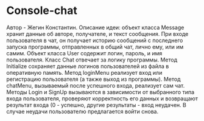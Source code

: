 # Console-chat
Автор - Жегин Константин.
Описание идеи: объект класса Message хранит данные об авторе, получателе, и текст сообщения. При входе пользователя в чат, он получает историю сообщений с последнего запуска программы, отправленных в общий чат, лично ему, или им самим.
Объект класса User содержит логин, пароль, и имя пользователя.
Класс Chat отвечает за логику программы. Метод Initialize сохраняет данные логинов пользователей из файла в оперативную память. Метод loginMenu реализует вход или регистрацию пользователя (а также выход из программы). Метод chatMenu, вызываемый после успешного входа, реализует сам чат. Методы Login и SignUp вызываются в зависимости от выбранного типа входа пользователя, проверяют корректность его данных и возвращают результат входа (0 - успешно, другие результаты - вход неудачен. В случае неудачи пользователю предлагается войти снова.
